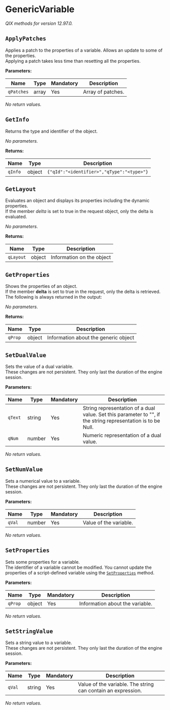 <!-- markdownlint-disable -->
# GenericVariable

_QIX methods for version 12.97.0._

## `ApplyPatches`

Applies a patch to the properties of a variable. Allows an update to some of the properties.<br>Applying a patch takes less time than resetting all the properties.

**Parameters:**

| Name | Type | Mandatory | Description |
| ---- | ---- | --------- | ----------- |
| `qPatches` | array | Yes | Array of patches. |

_No return values._

## `GetInfo`

Returns the type and identifier of the object.

_No parameters._

**Returns:**

| Name | Type | Description |
| ---- | ---- | ----------- |
| `qInfo` | object | `{"qId":"<identifier>","qType":"<type>"}` |

## `GetLayout`

Evaluates an object and displays its properties including the dynamic properties.<br>If the member _delta_ is set to true in the request object, only the delta is evaluated.

_No parameters._

**Returns:**

| Name | Type | Description |
| ---- | ---- | ----------- |
| `qLayout` | object | Information on the object |

## `GetProperties`

Shows the properties of an object.<br>If the member **delta** is set to true in the request, only the delta is retrieved. <br>The following is always returned in the output:

_No parameters._

**Returns:**

| Name | Type | Description |
| ---- | ---- | ----------- |
| `qProp` | object | Information about the generic object |

## `SetDualValue`

Sets the value of a dual variable.<br>These changes are not persistent. They only last the duration of the engine session.

**Parameters:**

| Name | Type | Mandatory | Description |
| ---- | ---- | --------- | ----------- |
| `qText` | string | Yes | String representation of a dual value. Set this parameter to "", if the string representation is to be Null. |
| `qNum` | number | Yes | Numeric representation of a dual value. |

_No return values._

## `SetNumValue`

Sets a numerical value to a variable.<br>These changes are not persistent. They only last the duration of the engine session.

**Parameters:**

| Name | Type | Mandatory | Description |
| ---- | ---- | --------- | ----------- |
| `qVal` | number | Yes | Value of the variable. |

_No return values._

## `SetProperties`

Sets some properties for a variable.<br>The identifier of a variable cannot be modified. You cannot update the properties of a script-defined variable using the [`SetProperties`](#setproperties) method. 

**Parameters:**

| Name | Type | Mandatory | Description |
| ---- | ---- | --------- | ----------- |
| `qProp` | object | Yes | Information about the variable. |

_No return values._

## `SetStringValue`

Sets a string value to a variable.<br>These changes are not persistent. They only last the duration of the engine session.

**Parameters:**

| Name | Type | Mandatory | Description |
| ---- | ---- | --------- | ----------- |
| `qVal` | string | Yes | Value of the variable. The string can contain an expression. |

_No return values._
